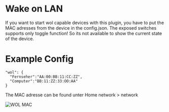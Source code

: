 # Wake on LAN

If you want to start wol capable devices with this plugin, you have to put the MAC adresses from the device in the config.json. The exposed switches supports only toggle function! So its not available to show the current state of the device.

# Example Config

```
"wol": {
  "Fernseher":"AA:00:BB:11:CC:ZZ",
  "Computer":"BB:11:ZZ:33:OO:AA"
}
```

The MAC adresse can be found unter Home network > network

<img src="https://github.com/SeydX/homebridge-fritz-platform/blob/master/docs/images/wol_mac.png" align="center" alt="WOL MAC">
